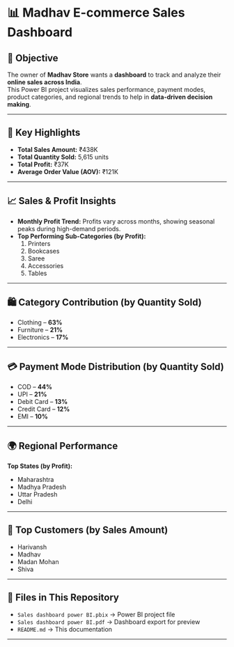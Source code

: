 # 📊 Madhav E-commerce Sales Dashboard

## 🎯 Objective
The owner of **Madhav Store** wants a **dashboard** to track and analyze their **online sales across India**.  
This Power BI project visualizes sales performance, payment modes, product categories, and regional trends to help in **data-driven decision making**.

---

## 🚀 Key Highlights

- **Total Sales Amount:** ₹438K  
- **Total Quantity Sold:** 5,615 units  
- **Total Profit:** ₹37K  
- **Average Order Value (AOV):** ₹121K  

---

## 📈 Sales & Profit Insights
- **Monthly Profit Trend:** Profits vary across months, showing seasonal peaks during high-demand periods.  
- **Top Performing Sub-Categories (by Profit):**  
  1. Printers  
  2. Bookcases  
  3. Saree  
  4. Accessories  
  5. Tables  

---

## 🛍️ Category Contribution (by Quantity Sold)
- Clothing – **63%**  
- Furniture – **21%**  
- Electronics – **17%**  

---

## 💳 Payment Mode Distribution (by Quantity Sold)
- COD – **44%**  
- UPI – **21%**  
- Debit Card – **13%**  
- Credit Card – **12%**  
- EMI – **10%**  

---

## 🌍 Regional Performance
**Top States (by Profit):**
- Maharashtra  
- Madhya Pradesh  
- Uttar Pradesh  
- Delhi  

---

## 👥 Top Customers (by Sales Amount)
- Harivansh  
- Madhav  
- Madan Mohan  
- Shiva  

---

## 📂 Files in This Repository
- `Sales dashboard power BI.pbix` → Power BI project file  
- `Sales dashboard power BI.pdf` → Dashboard export for preview  
- `README.md` → This documentation  

---

